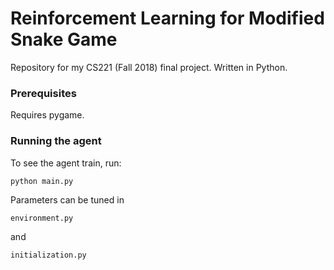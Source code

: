 # Reinforcement Learning for Modified Snake Game
Repository for my CS221 (Fall 2018) final project. Written in Python.

### Prerequisites

Requires pygame.

### Running the agent

To see the agent train, run:

```
python main.py
```

Parameters can be tuned in 

```
environment.py
```

and 
```
initialization.py
```
